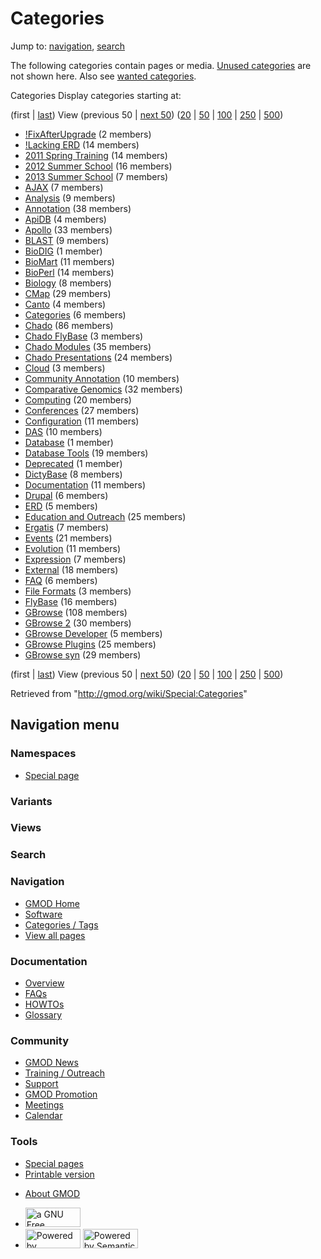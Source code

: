 <div id="mw-page-base" class="noprint">

</div>

<div id="mw-head-base" class="noprint">

</div>

<div id="content" class="mw-body" role="main">

<span id="top"></span>

<div id="mw-js-message" style="display:none;">

</div>



# <span dir="auto">Categories</span>

<div id="bodyContent">

<div id="contentSub">

</div>

<div id="jump-to-nav" class="mw-jump">

Jump to: [navigation](#mw-navigation), [search](#p-search)

</div>

<div id="mw-content-text">

<div class="mw-spcontent">

The following categories contain pages or media. [Unused
categories](/wiki/Special:UnusedCategories "Special:UnusedCategories")
are not shown here. Also see [wanted
categories](/wiki/Special:WantedCategories "Special:WantedCategories").

Categories Display categories starting at: 

(first \|
<a href="/mediawiki/index.php?title=Special:Categories&amp;dir=prev"
class="mw-lastlink" rel="last" title="Special:Categories">last</a>) View
(previous 50 \| <a
href="/mediawiki/index.php?title=Special:Categories&amp;offset=GBrowse_syn"
class="mw-nextlink" rel="next" title="Special:Categories">next 50</a>)
(<a
href="/mediawiki/index.php?title=Special:Categories&amp;offset=&amp;limit=20"
class="mw-numlink" title="Special:Categories">20</a> \| <a
href="/mediawiki/index.php?title=Special:Categories&amp;offset=&amp;limit=50"
class="mw-numlink" title="Special:Categories">50</a> \| <a
href="/mediawiki/index.php?title=Special:Categories&amp;offset=&amp;limit=100"
class="mw-numlink" title="Special:Categories">100</a> \| <a
href="/mediawiki/index.php?title=Special:Categories&amp;offset=&amp;limit=250"
class="mw-numlink" title="Special:Categories">250</a> \| <a
href="/mediawiki/index.php?title=Special:Categories&amp;offset=&amp;limit=500"
class="mw-numlink" title="Special:Categories">500</a>)

- <a
  href="/mediawiki/index.php?title=Category:!FixAfterUpgrade&amp;action=edit&amp;redlink=1"
  class="new"
  title="Category:!FixAfterUpgrade (page does not exist)">!FixAfterUpgrade</a>‏‎
  (2 members)
- [!Lacking ERD](/wiki/Category:!Lacking_ERD "Category:!Lacking ERD")‏‎
  (14 members)
- [2011 Spring
  Training](/wiki/Category:2011_Spring_Training "Category:2011 Spring Training")‏‎
  (14 members)
- [2012 Summer
  School](/wiki/Category:2012_Summer_School "Category:2012 Summer School")‏‎
  (16 members)
- <a
  href="/mediawiki/index.php?title=Category:2013_Summer_School&amp;action=edit&amp;redlink=1"
  class="new"
  title="Category:2013 Summer School (page does not exist)">2013 Summer
  School</a>‏‎ (7 members)
- [AJAX](/wiki/Category:AJAX "Category:AJAX")‏‎ (7 members)
- [Analysis](/wiki/Category:Analysis "Category:Analysis")‏‎ (9 members)
- [Annotation](/wiki/Category:Annotation "Category:Annotation")‏‎ (38
  members)
- [ApiDB](/wiki/Category:ApiDB "Category:ApiDB")‏‎ (4 members)
- [Apollo](/wiki/Category:Apollo "Category:Apollo")‏‎ (33 members)
- [BLAST](/wiki/Category:BLAST "Category:BLAST")‏‎ (9 members)
- <a
  href="/mediawiki/index.php?title=Category:BioDIG&amp;action=edit&amp;redlink=1"
  class="new" title="Category:BioDIG (page does not exist)">BioDIG</a>‏‎
  (1 member)
- [BioMart](/wiki/Category:BioMart "Category:BioMart")‏‎ (11 members)
- [BioPerl](/wiki/Category:BioPerl "Category:BioPerl")‏‎ (14 members)
- [Biology](/wiki/Category:Biology "Category:Biology")‏‎ (8 members)
- [CMap](/wiki/Category:CMap "Category:CMap")‏‎ (29 members)
- <a
  href="/mediawiki/index.php?title=Category:Canto&amp;action=edit&amp;redlink=1"
  class="new" title="Category:Canto (page does not exist)">Canto</a>‏‎ (4
  members)
- [Categories](/wiki/Category:Categories "Category:Categories")‏‎ (6
  members)
- [Chado](/wiki/Category:Chado "Category:Chado")‏‎ (86 members)
- [Chado FlyBase](/wiki/Category:Chado_FlyBase "Category:Chado FlyBase")‏‎
  (3 members)
- [Chado Modules](/wiki/Category:Chado_Modules "Category:Chado Modules")‏‎
  (35 members)
- [Chado
  Presentations](/wiki/Category:Chado_Presentations "Category:Chado Presentations")‏‎
  (24 members)
- <a
  href="/mediawiki/index.php?title=Category:Cloud&amp;action=edit&amp;redlink=1"
  class="new" title="Category:Cloud (page does not exist)">Cloud</a>‏‎ (3
  members)
- [Community
  Annotation](/wiki/Category:Community_Annotation "Category:Community Annotation")‏‎
  (10 members)
- [Comparative
  Genomics](/wiki/Category:Comparative_Genomics "Category:Comparative Genomics")‏‎
  (32 members)
- [Computing](/wiki/Category:Computing "Category:Computing")‏‎ (20
  members)
- [Conferences](/wiki/Category:Conferences "Category:Conferences")‏‎ (27
  members)
- [Configuration](/wiki/Category:Configuration "Category:Configuration")‏‎
  (11 members)
- [DAS](/wiki/Category:DAS "Category:DAS")‏‎ (10 members)
- <a
  href="/mediawiki/index.php?title=Category:Database&amp;action=edit&amp;redlink=1"
  class="new" title="Category:Database (page does not exist)">Database</a>‏‎
  (1 member)
- [Database
  Tools](/wiki/Category:Database_Tools "Category:Database Tools")‏‎ (19
  members)
- <a
  href="/mediawiki/index.php?title=Category:Deprecated&amp;action=edit&amp;redlink=1"
  class="new"
  title="Category:Deprecated (page does not exist)">Deprecated</a>‏‎ (1
  member)
- [DictyBase](/wiki/Category:DictyBase "Category:DictyBase")‏‎ (8 members)
- [Documentation](/wiki/Category:Documentation "Category:Documentation")‏‎
  (11 members)
- [Drupal](/wiki/Category:Drupal "Category:Drupal")‏‎ (6 members)
- [ERD](/wiki/Category:ERD "Category:ERD")‏‎ (5 members)
- [Education and
  Outreach](/wiki/Category:Education_and_Outreach "Category:Education and Outreach")‏‎
  (25 members)
- [Ergatis](/wiki/Category:Ergatis "Category:Ergatis")‏‎ (7 members)
- [Events](/wiki/Category:Events "Category:Events")‏‎ (21 members)
- [Evolution](/wiki/Category:Evolution "Category:Evolution")‏‎ (11
  members)
- [Expression](/wiki/Category:Expression "Category:Expression")‏‎ (7
  members)
- [External](/wiki/Category:External "Category:External")‏‎ (18 members)
- [FAQ](/wiki/Category:FAQ "Category:FAQ")‏‎ (6 members)
- <a
  href="/mediawiki/index.php?title=Category:File_Formats&amp;action=edit&amp;redlink=1"
  class="new" title="Category:File Formats (page does not exist)">File
  Formats</a>‏‎ (3 members)
- [FlyBase](/wiki/Category:FlyBase "Category:FlyBase")‏‎ (16 members)
- [GBrowse](/wiki/Category:GBrowse "Category:GBrowse")‏‎ (108 members)
- [GBrowse 2](/wiki/Category:GBrowse_2 "Category:GBrowse 2")‏‎ (30
  members)
- [GBrowse
  Developer](/wiki/Category:GBrowse_Developer "Category:GBrowse Developer")‏‎
  (5 members)
- [GBrowse
  Plugins](/wiki/Category:GBrowse_Plugins "Category:GBrowse Plugins")‏‎
  (25 members)
- [GBrowse syn](/wiki/Category:GBrowse_syn "Category:GBrowse syn")‏‎ (29
  members)

(first \|
<a href="/mediawiki/index.php?title=Special:Categories&amp;dir=prev"
class="mw-lastlink" rel="last" title="Special:Categories">last</a>) View
(previous 50 \| <a
href="/mediawiki/index.php?title=Special:Categories&amp;offset=GBrowse_syn"
class="mw-nextlink" rel="next" title="Special:Categories">next 50</a>)
(<a
href="/mediawiki/index.php?title=Special:Categories&amp;offset=&amp;limit=20"
class="mw-numlink" title="Special:Categories">20</a> \| <a
href="/mediawiki/index.php?title=Special:Categories&amp;offset=&amp;limit=50"
class="mw-numlink" title="Special:Categories">50</a> \| <a
href="/mediawiki/index.php?title=Special:Categories&amp;offset=&amp;limit=100"
class="mw-numlink" title="Special:Categories">100</a> \| <a
href="/mediawiki/index.php?title=Special:Categories&amp;offset=&amp;limit=250"
class="mw-numlink" title="Special:Categories">250</a> \| <a
href="/mediawiki/index.php?title=Special:Categories&amp;offset=&amp;limit=500"
class="mw-numlink" title="Special:Categories">500</a>)

</div>

</div>

<div class="printfooter">

Retrieved from "<http://gmod.org/wiki/Special:Categories>"

</div>

<div id="catlinks" class="catlinks catlinks-allhidden">

</div>

<div class="visualClear">

</div>

</div>

</div>

<div id="mw-navigation">

## Navigation menu

<div id="mw-head">



<div id="left-navigation">

<div id="p-namespaces" class="vectorTabs" role="navigation"
aria-labelledby="p-namespaces-label">

### Namespaces

- <span id="ca-nstab-special">[Special
  page](/wiki/Special:Categories "This is a special page, you cannot edit the page itself")</span>

</div>

<div id="p-variants" class="vectorMenu emptyPortlet" role="navigation"
aria-labelledby="p-variants-label">

### 

### Variants[](#)

<div class="menu">

</div>

</div>

</div>

<div id="right-navigation">

<div id="p-views" class="vectorTabs emptyPortlet" role="navigation"
aria-labelledby="p-views-label">

### Views

</div>



</div>

<div id="p-search" role="search">

### Search

<div id="simpleSearch">

</div>

</div>

</div>

</div>

<div id="mw-panel">

<div id="p-logo" role="banner">

<a href="/wiki/Main_Page"
style="background-image: url(http://gmod.org/images/GMOD-cogs.png);"
title="Visit the main page"></a>

</div>

<div id="p-Navigation" class="portal" role="navigation"
aria-labelledby="p-Navigation-label">

### Navigation

<div class="body">

- <span id="n-GMOD-Home">[GMOD Home](/wiki/Main_Page)</span>
- <span id="n-Software">[Software](/wiki/GMOD_Components)</span>
- <span id="n-Categories-.2F-Tags">[Categories /
  Tags](/wiki/Categories)</span>
- <span id="n-View-all-pages">[View all
  pages](/wiki/Special:AllPages)</span>

</div>

</div>

<div id="p-Documentation" class="portal" role="navigation"
aria-labelledby="p-Documentation-label">

### Documentation

<div class="body">

- <span id="n-Overview">[Overview](/wiki/Overview)</span>
- <span id="n-FAQs">[FAQs](/wiki/Category:FAQ)</span>
- <span id="n-HOWTOs">[HOWTOs](/wiki/Category:HOWTO)</span>
- <span id="n-Glossary">[Glossary](/wiki/Glossary)</span>

</div>

</div>

<div id="p-Community" class="portal" role="navigation"
aria-labelledby="p-Community-label">

### Community

<div class="body">

- <span id="n-GMOD-News">[GMOD News](/wiki/GMOD_News)</span>
- <span id="n-Training-.2F-Outreach">[Training /
  Outreach](/wiki/Training_and_Outreach)</span>
- <span id="n-Support">[Support](/wiki/Support)</span>
- <span id="n-GMOD-Promotion">[GMOD
  Promotion](/wiki/GMOD_Promotion)</span>
- <span id="n-Meetings">[Meetings](/wiki/Meetings)</span>
- <span id="n-Calendar">[Calendar](/wiki/Calendar)</span>

</div>

</div>

<div id="p-tb" class="portal" role="navigation"
aria-labelledby="p-tb-label">

### Tools

<div class="body">

- <span id="t-specialpages"><a href="/wiki/Special:SpecialPages" accesskey="q"
  title="A list of all special pages [q]">Special pages</a></span>
- <span id="t-print"><a
  href="/mediawiki/index.php?title=Special:Categories&amp;printable=yes"
  rel="alternate" accesskey="p"
  title="Printable version of this page [p]">Printable version</a></span>

</div>

</div>

</div>

</div>

<div id="footer" role="contentinfo">

- <span id="footer-places-about">[About
  GMOD](/wiki/GMOD:About "GMOD:About")</span>

<!-- -->

- <span id="footer-copyrightico">[<img src="http://www.gnu.org/graphics/gfdl-logo-small.png" width="88"
  height="31" alt="a GNU Free Documentation License" />](http://www.gnu.org/licenses/fdl-1.3.html)</span>
- <span id="footer-poweredbyico">[<img src="/mediawiki/skins/common/images/poweredby_mediawiki_88x31.png"
  width="88" height="31" alt="Powered by MediaWiki" />](//www.mediawiki.org/)
  [<img
  src="/mediawiki/extensions/SemanticMediaWiki/includes/../resources/images/smw_button.png"
  width="88" height="31" alt="Powered by Semantic MediaWiki" />](https://www.semantic-mediawiki.org/wiki/Semantic_MediaWiki)</span>

<div style="clear:both">

</div>

</div>
